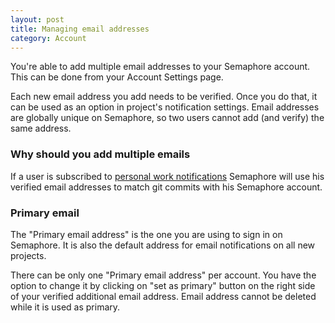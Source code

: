 ```yaml
---
layout: post
title: Managing email addresses
category: Account
---
```


You're able to add multiple email addresses to your Semaphore account. This
can be done from your Account Settings page.

Each new email address you add needs to be verified. Once you do that, it
can be used as an option in project's notification settings. Email addresses are
globally unique on Semaphore, so two users cannot add (and verify) the same
address.

### Why should you add multiple emails

If a user is subscribed to [personal work notifications](/docs/subscribe-to-your-work.html)
Semaphore will use his verified email addresses to match git commits
with his Semaphore account.

### Primary email

The "Primary email address" is the one you are using to sign in on Semaphore. It
is also the default address for email notifications on all new projects.

There can be only one "Primary email address" per account. You have the option to
change it by clicking on "set as primary" button on the right side of your verified
additional email address. Email address cannot be deleted while it is used
as primary.
